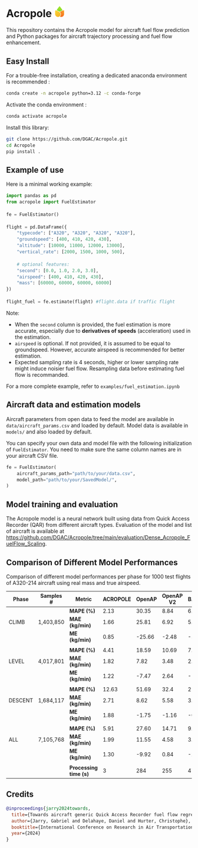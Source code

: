 # Acropole <img src="https://github.com/DGAC/Acropole/blob/main/logo.png" width="30">

This repository contains the Acropole model for aircraft fuel flow prediction and Python packages for aircraft trajectory processing and fuel flow enhancement.

## Easy Install

For a trouble-free installation, creating a dedicated anaconda environment is recommended :

```sh
conda create -n acropole python=3.12 -c conda-forge
```

Activate the conda environment :

```sh
conda activate acropole
```

Install this library:

```sh
git clone https://github.com/DGAC/Acropole.git
cd Acropole
pip install .

```

## Example of use

Here is a minimal working example:

```python
import pandas as pd
from acropole import FuelEstimator

fe = FuelEstimator()

flight = pd.DataFrame({
    "typecode": ["A320", "A320", "A320", "A320"],
    "groundspeed": [400, 410, 420, 430],
    "altitude": [10000, 11000, 12000, 13000],
    "vertical_rate": [2000, 1500, 1000, 500],

    # optional features:
    "second": [0.0, 1.0, 2.0, 3.0],
    "airspeed": [400, 410, 420, 430],
    "mass": [60000, 60000, 60000, 60000]
})

flight_fuel = fe.estimate(flight) #flight.data if traffic flight
```

Note:

- When the `second` column is provided, the fuel estimation is more accurate,
  especially due to **derivatives of speeds** (acceleration) used in the estimation.
- `airspeed` is optional. If not provided, it is assumed to be equal
  to groundspeed. However, accurate airspeed is recommended for better estimation.
- Expected sampling rate is 4 seconds, higher or lower sampling rate might induce noisier fuel flow. Resampling data before estimating fuel flow is recommanded.

For a more complete example, refer to `examples/fuel_estimation.ipynb`

## Aircraft data and estimation models

Aircraft parameters from open data to feed the model are available in `data/aircraft_params.csv` and loaded by default. Model data is available in `models/` and also loaded by default.

You can specify your own data and model file with the following initialization of `FuelEstimator`. You need to make sure the same column names are in your aircraft CSV file.

```python
fe = FuelEstimator(
    aircraft_params_path="path/to/your/data.csv",
    model_path="path/to/your/SavedModel/",
)
```

## Model training and evaluation

The Acropole model is a neural network built using data from Quick Access Recorder (QAR) from different aircraft types. Evaluation of the model and list of aircraft is available at https://github.com/DGAC/Acropole/tree/main/evaluation/Dense_Acropole_FuelFlow_Scaling.


## Comparison of Different Model Performances

Comparison of different model performances per phase for 1000 test flights of A320-214 aircraft using real mass and true airspeed.

| Phase | Samples \# | Metric | ACROPOLE | OpenAP | OpenAP V2 | BADA  | Poll-Schumann |
|-------|------------|--------|--------------|--------------|------------|---------------|----------------|
|       |            | **MAPE (%)**  | 2.13    | 30.35                     | 8.84       | 6.53                       | 6.85                                       |
| CLIMB | 1,403,850   | **MAE (kg/min)** | 1.66          | 25.81                     | 6.92       | 5.53                       | 5.65                                       |
|       |            | **ME (kg/min)**  | 0.85     | -25.66                    | -2.48      | -5.27                      | -4.62                                      |
||||||||||
|       |            | **MAPE (%)**  | 4.41   | 18.59                     | 10.69      | 7.01                       | 4.84                                       |
| LEVEL | 4,017,801   | **MAE (kg/min)** | 1.82      | 7.82                      | 3.48       | 2.65                       | 2.03                                       |
|       |            | **ME (kg/min)**  | 1.22     | -7.47                     | 2.64       | -1.43                      | -0.73                                      |
||||||||||
|       |            | **MAPE (%)**  | 12.63      | 51.69                     | 32.4       | 21.50                      | 21.55                                      |
| DESCENT| 1,684,117  | **MAE (kg/min)** | 2.71         | 8.62                      | 5.58       | 3.71                       | 4.71                                       |
|       |            | **ME (kg/min)**  | 1.88         | -1.75                     | -1.16      | -0.64                      | -3.67                                      |
||||||||||
|       |            | **MAPE (%)**  | 5.91       | 27.60                     | 14.71      | 9.84                       | 8.61                                       |
| ALL   | 7,105,768   | **MAE (kg/min)** | 1.99        | 11.55                     | 4.58       | 3.44                       | 3.29                                       |
|       |            | **ME (kg/min)**  | 1.30       | -9.92                     | 0.84       | -2.03                      | -2.09                                      |
||||||||||
|       |            | **Processing time (s)** | 3          | 284                      | 255        | 474                        | 28                                         |



## Credits

```bibtex
@inproceedings{jarry2024towards,
  title={Towards aircraft generic Quick Access Recorder fuel flow regression models for ADS-B data},
  author={Jarry, Gabriel and Delahaye, Daniel and Hurter, Christophe},
  booktitle={International Conference on Research in Air Transportation},
  year={2024}
}

```
